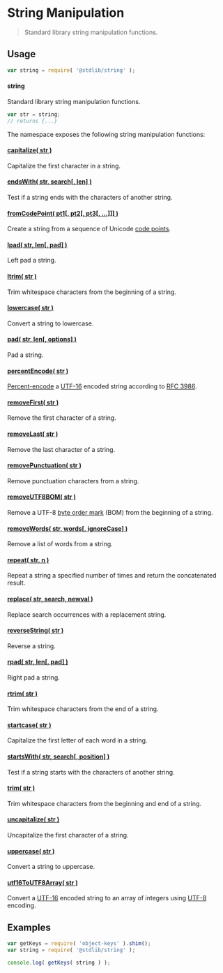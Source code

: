 <!--

@license Apache-2.0

Copyright (c) 2018 The Stdlib Authors.

Licensed under the Apache License, Version 2.0 (the "License");
you may not use this file except in compliance with the License.
You may obtain a copy of the License at

   http://www.apache.org/licenses/LICENSE-2.0

Unless required by applicable law or agreed to in writing, software
distributed under the License is distributed on an "AS IS" BASIS,
WITHOUT WARRANTIES OR CONDITIONS OF ANY KIND, either express or implied.
See the License for the specific language governing permissions and
limitations under the License.

-->

# String Manipulation

> Standard library string manipulation functions.

<section class="usage">

## Usage

```javascript
var string = require( '@stdlib/string' );
```

#### string

Standard library string manipulation functions.

```javascript
var str = string;
// returns {...}
```

The namespace exposes the following string manipulation functions:

<!-- <toc pattern="*"> -->

#### [capitalize( str )][@stdlib/string/capitalize]

Capitalize the first character in a string.

#### [endsWith( str, search[, len] )][@stdlib/string/ends-with]

Test if a string ends with the characters of another string.

#### [fromCodePoint( pt1[, pt2[, pt3[, ...]]] )][@stdlib/string/from-code-point]

Create a string from a sequence of Unicode [code points][code-point].

#### [lpad( str, len[, pad] )][@stdlib/string/left-pad]

Left pad a string.

#### [ltrim( str )][@stdlib/string/left-trim]

Trim whitespace characters from the beginning of a string.

#### [lowercase( str )][@stdlib/string/lowercase]

Convert a string to lowercase.

#### [pad( str, len[, options] )][@stdlib/string/pad]

Pad a string.

#### [percentEncode( str )][@stdlib/string/percent-encode]

[Percent-encode][percent-encoding] a [UTF-16][utf-16] encoded string according to [RFC 3986][rfc-3986-percent-encoding].

#### [removeFirst( str )][@stdlib/string/remove-first]

Remove the first character of a string.

#### [removeLast( str )][@stdlib/string/remove-last]

Remove the last character of a string.

#### [removePunctuation( str )][@stdlib/string/remove-punctuation]

Remove punctuation characters from a string.

#### [removeUTF8BOM( str )][@stdlib/string/remove-utf8-bom]

Remove a UTF-8 [byte order mark][bom] (BOM) from the beginning of a string.

#### [removeWords( str, words[, ignoreCase] )][@stdlib/string/remove-words]

Remove a list of words from a string.

#### [repeat( str, n )][@stdlib/string/repeat]

Repeat a string a specified number of times and return the concatenated result.

#### [replace( str, search, newval )][@stdlib/string/replace]

Replace search occurrences with a replacement string.

#### [reverseString( str )][@stdlib/string/reverse]

Reverse a string.

#### [rpad( str, len[, pad] )][@stdlib/string/right-pad]

Right pad a string.

#### [rtrim( str )][@stdlib/string/right-trim]

Trim whitespace characters from the end of a string.

#### [startcase( str )][@stdlib/string/startcase]

Capitalize the first letter of each word in a string.

#### [startsWith( str, search[, position] )][@stdlib/string/starts-with]

Test if a string starts with the characters of another string.

#### [trim( str )][@stdlib/string/trim]

Trim whitespace characters from the beginning and end of a string.

#### [uncapitalize( str )][@stdlib/string/uncapitalize]

Uncapitalize the first character of a string.

#### [uppercase( str )][@stdlib/string/uppercase]

Convert a string to uppercase.

#### [utf16ToUTF8Array( str )][@stdlib/string/utf16-to-utf8-array]

Convert a [UTF-16][utf-16] encoded string to an array of integers using [UTF-8][utf-8] encoding.

<!-- </toc> -->

</section>

<!-- /.usage -->

<section class="examples">

## Examples

<!-- TODO: better examples -->

<!-- eslint no-undef: "error" -->

```javascript
var getKeys = require( 'object-keys' ).shim();
var string = require( '@stdlib/string' );

console.log( getKeys( string ) );
```

</section>

<!-- /.examples -->

<section class="links">

[@stdlib/string/capitalize]: https://github.com/stdlib-js/stdlib/tree/develop/lib/node_modules/@stdlib/string/capitalize

[@stdlib/string/ends-with]: https://github.com/stdlib-js/stdlib/tree/develop/lib/node_modules/@stdlib/string/ends-with

[code-point]: https://en.wikipedia.org/wiki/Code_point

[@stdlib/string/from-code-point]: https://github.com/stdlib-js/stdlib/tree/develop/lib/node_modules/@stdlib/string/from-code-point

[@stdlib/string/left-pad]: https://github.com/stdlib-js/stdlib/tree/develop/lib/node_modules/@stdlib/string/left-pad

[@stdlib/string/left-trim]: https://github.com/stdlib-js/stdlib/tree/develop/lib/node_modules/@stdlib/string/left-trim

[@stdlib/string/lowercase]: https://github.com/stdlib-js/stdlib/tree/develop/lib/node_modules/@stdlib/string/lowercase

[@stdlib/string/pad]: https://github.com/stdlib-js/stdlib/tree/develop/lib/node_modules/@stdlib/string/pad

[percent-encoding]: https://en.wikipedia.org/wiki/Percent-encoding

[@stdlib/string/percent-encode]: https://github.com/stdlib-js/stdlib/tree/develop/lib/node_modules/@stdlib/string/percent-encode

[@stdlib/string/remove-first]: https://github.com/stdlib-js/stdlib/tree/develop/lib/node_modules/@stdlib/string/remove-first

[@stdlib/string/remove-last]: https://github.com/stdlib-js/stdlib/tree/develop/lib/node_modules/@stdlib/string/remove-last

[@stdlib/string/remove-punctuation]: https://github.com/stdlib-js/stdlib/tree/develop/lib/node_modules/@stdlib/string/remove-punctuation

[bom]: https://en.wikipedia.org/wiki/Byte_order_mark#UTF-8

[@stdlib/string/remove-utf8-bom]: https://github.com/stdlib-js/stdlib/tree/develop/lib/node_modules/@stdlib/string/remove-utf8-bom

[@stdlib/string/remove-words]: https://github.com/stdlib-js/stdlib/tree/develop/lib/node_modules/@stdlib/string/remove-words

[@stdlib/string/repeat]: https://github.com/stdlib-js/stdlib/tree/develop/lib/node_modules/@stdlib/string/repeat

[@stdlib/string/replace]: https://github.com/stdlib-js/stdlib/tree/develop/lib/node_modules/@stdlib/string/replace

[@stdlib/string/reverse]: https://github.com/stdlib-js/stdlib/tree/develop/lib/node_modules/@stdlib/string/reverse

[@stdlib/string/right-pad]: https://github.com/stdlib-js/stdlib/tree/develop/lib/node_modules/@stdlib/string/right-pad

[@stdlib/string/right-trim]: https://github.com/stdlib-js/stdlib/tree/develop/lib/node_modules/@stdlib/string/right-trim

[@stdlib/string/startcase]: https://github.com/stdlib-js/stdlib/tree/develop/lib/node_modules/@stdlib/string/startcase

[@stdlib/string/starts-with]: https://github.com/stdlib-js/stdlib/tree/develop/lib/node_modules/@stdlib/string/starts-with

[@stdlib/string/trim]: https://github.com/stdlib-js/stdlib/tree/develop/lib/node_modules/@stdlib/string/trim

[@stdlib/string/uncapitalize]: https://github.com/stdlib-js/stdlib/tree/develop/lib/node_modules/@stdlib/string/uncapitalize

[@stdlib/string/uppercase]: https://github.com/stdlib-js/stdlib/tree/develop/lib/node_modules/@stdlib/string/uppercase

[utf-16]: https://en.wikipedia.org/wiki/UTF-16

[utf-8]: https://en.wikipedia.org/wiki/UTF-8

[@stdlib/string/utf16-to-utf8-array]: https://github.com/stdlib-js/stdlib/tree/develop/lib/node_modules/@stdlib/string/utf16-to-utf8-array

[rfc-3986-percent-encoding]: https://tools.ietf.org/html/rfc3986#section-2.1

</section>

<!-- /.links -->
